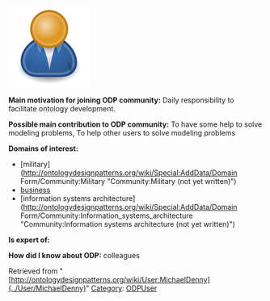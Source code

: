 [![Image:ODPUser.png](../images/a/a6/ODPUser.png)](../Image/ODPUser.png "Image:ODPUser.png")




  





__Main motivation for joining ODP community:__ Daily responsibility to facilitate ontology development.


__Possible main contribution to ODP community:__ To have some help to solve modeling problems, To help other users to solve modeling problems


__Domains of interest:__



* [military](http://ontologydesignpatterns.org/wiki/Special:AddData/Domain Form/Community:Military "Community:Military (not yet written)")
* [business](../Community/Business "Community:Business")
* [information systems architecture](http://ontologydesignpatterns.org/wiki/Special:AddData/Domain Form/Community:Information_systems_architecture "Community:Information systems architecture (not yet written)")


__Is expert of:__


  

__How did I know about ODP:__ colleagues






Retrieved from "[http://ontologydesignpatterns.org/wiki/User:MichaelDenny](../User/MichaelDenny)"
 [Category](http://ontologydesignpatterns.org/wiki/Special:Categories "Special:Categories"): [ODPUser](../Category/ODPUser "Category:ODPUser")